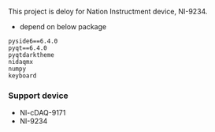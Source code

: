 This project is deloy for Nation Instructment device, NI-9234.


- depend on below package
```
pyside6==6.4.0
pyqt==6.4.0
pyqtdarktheme
nidaqmx
numpy
keyboard
```

### Support device
- NI-cDAQ-9171
- NI-9234